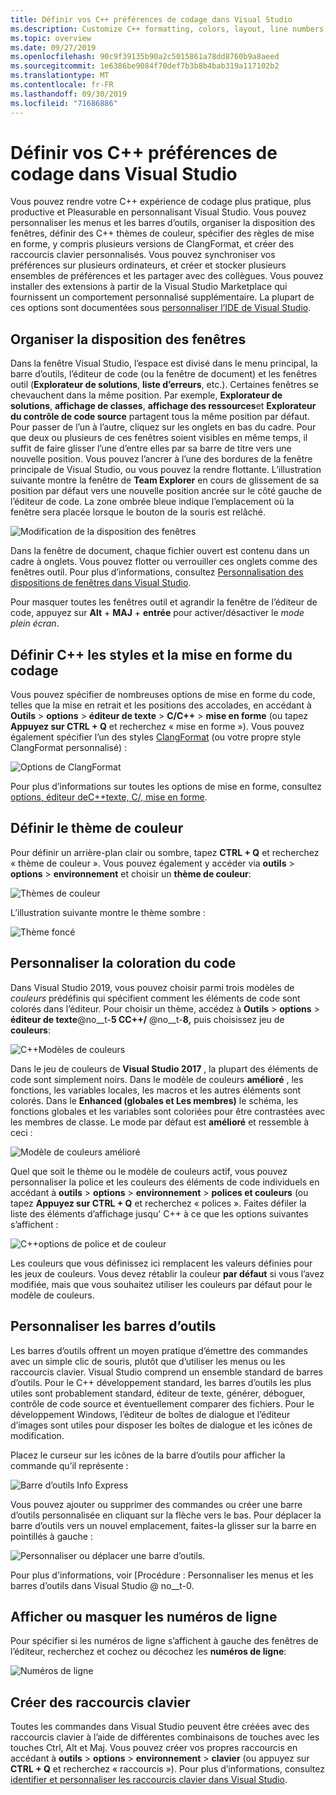 ```yaml
---
title: Définir vos C++ préférences de codage dans Visual Studio
ms.description: Customize C++ formatting, colors, layout, line numbers, menus and more in the Visual Studio IDE.
ms.topic: overview
ms.date: 09/27/2019
ms.openlocfilehash: 90c9f39135b90a2c5015861a78dd8760b9a8aeed
ms.sourcegitcommit: 1e6386be9084f70def7b3b8b4bab319a117102b2
ms.translationtype: MT
ms.contentlocale: fr-FR
ms.lasthandoff: 09/30/2019
ms.locfileid: "71686886"
---
```

# <a name="set-your-c-coding-preferences-in-visual-studio"></a>Définir vos C++ préférences de codage dans Visual Studio

Vous pouvez rendre votre C++ expérience de codage plus pratique, plus productive et Pleasurable en personnalisant Visual Studio. Vous pouvez personnaliser les menus et les barres d’outils, organiser la disposition des fenêtres, définir des C++ thèmes de couleur, spécifier des règles de mise en forme, y compris plusieurs versions de ClangFormat, et créer des raccourcis clavier personnalisés. Vous pouvez synchroniser vos préférences sur plusieurs ordinateurs, et créer et stocker plusieurs ensembles de préférences et les partager avec des collègues. Vous pouvez installer des extensions à partir de la Visual Studio Marketplace qui fournissent un comportement personnalisé supplémentaire. La plupart de ces options sont documentées sous [personnaliser l’IDE de Visual Studio](/visualstudio/ide/personalizing-the-visual-studio-ide).

## <a name="arrange-window-layout"></a>Organiser la disposition des fenêtres

Dans la fenêtre Visual Studio, l’espace est divisé dans le menu principal, la barre d’outils, l’éditeur de code (ou la fenêtre de document) et les fenêtres outil (**Explorateur de solutions**, **liste d’erreurs**, etc.). Certaines fenêtres se chevauchent dans la même position. Par exemple, **Explorateur de solutions**, **affichage de classes**, **affichage des ressources**et **Explorateur du contrôle de code source** partagent tous la même position par défaut. Pour passer de l’un à l’autre, cliquez sur les onglets en bas du cadre. Pour que deux ou plusieurs de ces fenêtres soient visibles en même temps, il suffit de faire glisser l’une d’entre elles par sa barre de titre vers une nouvelle position. Vous pouvez l’ancrer à l’une des bordures de la fenêtre principale de Visual Studio, ou vous pouvez la rendre flottante. L’illustration suivante montre la fenêtre de **Team Explorer** en cours de glissement de sa position par défaut vers une nouvelle position ancrée sur le côté gauche de l’éditeur de code. La zone ombrée bleue indique l’emplacement où la fenêtre sera placée lorsque le bouton de la souris est relâché.

![Modification de la disposition des fenêtres](media/window-layout-move-team-explorer.png)

Dans la fenêtre de document, chaque fichier ouvert est contenu dans un cadre à onglets. Vous pouvez flotter ou verrouiller ces onglets comme des fenêtres outil. Pour plus d’informations, consultez [Personnalisation des dispositions de fenêtres dans Visual Studio](/visualstudio/ide/customizing-window-layouts-in-visual-studio).

Pour masquer toutes les fenêtres outil et agrandir la fenêtre de l’éditeur de code, appuyez sur **Alt** + **MAJ** + **entrée** pour activer/désactiver le *mode plein écran*.

## <a name="set-c-coding-styles-and-formatting"></a>Définir C++ les styles et la mise en forme du codage

Vous pouvez spécifier de nombreuses options de mise en forme du code, telles que la mise en retrait et les positions des accolades, en accédant à **Outils** > **options** > **éditeur de texte** > **C/C++**  > **mise en forme** (ou tapez **Appuyez sur CTRL + Q** et recherchez « mise en forme »). Vous pouvez également spécifier l’un des styles [ClangFormat](https://clang.llvm.org/docs/ClangFormat.html) (ou votre propre style ClangFormat personnalisé) :

![Options de ClangFormat](media/clang-format-ide.png)

Pour plus d’informations sur toutes les options de mise en forme, consultez [options, éditeur deC++texte, C/, mise en forme](/visualstudio/ide/reference/options-text-editor-c-cpp-formatting).

## <a name="set-the-color-theme"></a>Définir le thème de couleur

Pour définir un arrière-plan clair ou sombre, tapez **CTRL + Q** et recherchez « thème de couleur ». Vous pouvez également y accéder via **outils** > **options** > **environnement** et choisir un **thème de couleur**:

![Thèmes de couleur](media/tools-options-color-theme.png)

L’illustration suivante montre le thème sombre :

![Thème foncé](media/tools-options-dark-theme.png)

## <a name="customize-code-colorization"></a>Personnaliser la coloration du code

Dans Visual Studio 2019, vous pouvez choisir parmi trois modèles de *couleurs* prédéfinis qui spécifient comment les éléments de code sont colorés dans l’éditeur. Pour choisir un thème, accédez à **Outils** > **options** > **éditeur de texte**@no__t-**5 CC++/** @no__t-**8,** puis choisissez jeu de **couleurs**:

![C++Modèles de couleurs](media/color-schemes.png)

Dans le jeu de couleurs de **Visual Studio 2017** , la plupart des éléments de code sont simplement noirs. Dans le modèle de couleurs **amélioré** , les fonctions, les variables locales, les macros et les autres éléments sont colorés. Dans le **Enhanced (globales et Les membres)**  le schéma, les fonctions globales et les variables sont coloriées pour être contrastées avec les membres de classe. Le mode par défaut est **amélioré** et ressemble à ceci :

![Modèle de couleurs amélioré](media/color-scheme-enhanced.png)

Quel que soit le thème ou le modèle de couleurs actif, vous pouvez personnaliser la police et les couleurs des éléments de code individuels en accédant à **outils** > **options** > **environnement** > **polices et couleurs** (ou tapez  **Appuyez sur CTRL + Q** et recherchez « polices ». Faites défiler la liste des éléments d’affichage jusqu' C++ à ce que les options suivantes s’affichent :

![C++options de police et de couleur](media/tools-options-cpp-colors.png)

Les couleurs que vous définissez ici remplacent les valeurs définies pour les jeux de couleurs. Vous devez rétablir la couleur **par défaut** si vous l’avez modifiée, mais que vous souhaitez utiliser les couleurs par défaut pour le modèle de couleurs.

## <a name="customize-the-toolbars"></a>Personnaliser les barres d’outils

Les barres d’outils offrent un moyen pratique d’émettre des commandes avec un simple clic de souris, plutôt que d’utiliser les menus ou les raccourcis clavier. Visual Studio comprend un ensemble standard de barres d’outils. Pour le C++ développement standard, les barres d’outils les plus utiles sont probablement standard, éditeur de texte, générer, déboguer, contrôle de code source et éventuellement comparer des fichiers. Pour le développement Windows, l’éditeur de boîtes de dialogue et l’éditeur d’images sont utiles pour disposer les boîtes de dialogue et les icônes de modification.

Placez le curseur sur les icônes de la barre d’outils pour afficher la commande qu’il représente :

![Barre d’outils Info Express](media/toolbar-mouse-hover.png)

Vous pouvez ajouter ou supprimer des commandes ou créer une barre d’outils personnalisée en cliquant sur la flèche vers le bas. Pour déplacer la barre d’outils vers un nouvel emplacement, faites-la glisser sur la barre en pointillés à gauche :

![Personnaliser ou déplacer une barre d’outils](media/toolbar-move-edit.png).

Pour plus d'informations, voir [Procédure : Personnaliser les menus et les barres d’outils dans Visual Studio @ no__t-0.

## <a name="show-or-hide-line-numbers"></a>Afficher ou masquer les numéros de ligne

Pour spécifier si les numéros de ligne s’affichent à gauche des fenêtres de l’éditeur, recherchez et cochez ou décochez les **numéros de ligne**:

![Numéros de ligne](media/tools-options-line-numbers.png)

## <a name="create-keyboard-shortcuts"></a>Créer des raccourcis clavier

Toutes les commandes dans Visual Studio peuvent être créées avec des raccourcis clavier à l’aide de différentes combinaisons de touches avec les touches Ctrl, Alt et Maj. Vous pouvez créer vos propres raccourcis en accédant à **outils** > **options** > **environnement** > **clavier** (ou appuyez sur **CTRL + Q** et recherchez « raccourcis »). Pour plus d’informations, consultez [identifier et personnaliser les raccourcis clavier dans Visual Studio](/visualstudio/ide/identifying-and-customizing-keyboard-shortcuts-in-visual-studio).
